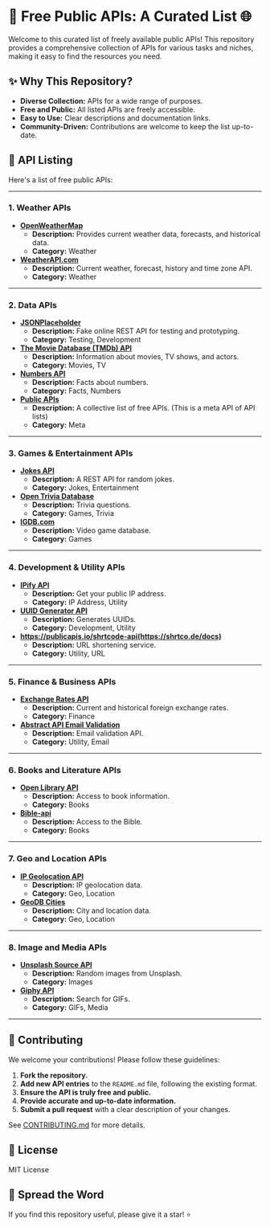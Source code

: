 # 🚀 Free Public APIs: A Curated List 🌐

Welcome to this curated list of freely available public APIs! This repository provides a comprehensive collection of APIs for various tasks and niches, making it easy to find the resources you need.

## ✨ Why This Repository?

* **Diverse Collection:** APIs for a wide range of purposes.
* **Free and Public:** All listed APIs are freely accessible.
* **Easy to Use:** Clear descriptions and documentation links.
* **Community-Driven:** Contributions are welcome to keep the list up-to-date.

## 📝 API Listing

Here's a list of free public APIs:

---

### 1. Weather APIs

* **[OpenWeatherMap](https://openweathermap.org/api)**
    * **Description:** Provides current weather data, forecasts, and historical data.
    * **Category:** Weather
* **[WeatherAPI.com](https://www.weatherapi.com/)**
    * **Description:** Current weather, forecast, history and time zone API.
    * **Category:** Weather

---

### 2. Data APIs

* **[JSONPlaceholder](https://jsonplaceholder.typicode.com/)**
    * **Description:** Fake online REST API for testing and prototyping.
    * **Category:** Testing, Development
* **[The Movie Database (TMDb) API](https://developers.themoviedb.org/3/getting-started)**
    * **Description:** Information about movies, TV shows, and actors.
    * **Category:** Movies, TV
* **[Numbers API](http://numbersapi.com/)**
    * **Description:** Facts about numbers.
    * **Category:** Facts, Numbers
* **[Public APIs](https://github.com/public-apis/public-apis)**
    * **Description:** A collective list of free APIs. (This is a meta API of API lists)
    * **Category:** Meta

---

### 3. Games & Entertainment APIs

* **[Jokes API](https://jokeapi.dev/)**
    * **Description:** A REST API for random jokes.
    * **Category:** Jokes, Entertainment
* **[Open Trivia Database](https://opentdb.com/api_config.php)**
    * **Description:** Trivia questions.
    * **Category:** Games, Trivia
* **[IGDB.com](https://api-docs.igdb.com/#introduction)**
    * **Description:** Video game database.
    * **Category:** Games

---

### 4. Development & Utility APIs

* **[IPify API](https://www.ipify.org/)**
    * **Description:** Get your public IP address.
    * **Category:** IP Address, Utility
* **[UUID Generator API](https://www.uuidtools.com/docs/api)**
    * **Description:** Generates UUIDs.
    * **Category:** Development, Utility
* **https://publicapis.io/shrtcode-api(https://shrtco.de/docs)**
    * **Description:** URL shortening service.
    * **Category:** Utility, URL

---

### 5. Finance & Business APIs

* **[Exchange Rates API](https://exchangeratesapi.io/)**
    * **Description:** Current and historical foreign exchange rates.
    * **Category:** Finance
* **[Abstract API Email Validation](https://www.abstractapi.com/email-validation-api)**
    * **Description:** Email validation API.
    * **Category:** Utility, Email

---

### 6. Books and Literature APIs

* **[Open Library API](https://openlibrary.org/developers/api)**
    * **Description:** Access to book information.
    * **Category:** Books
* **[Bible-api](https://bible-api.com/)**
    * **Description:** Access to the Bible.
    * **Category:** Books

---

### 7. Geo and Location APIs

* **[IP Geolocation API](https://ipgeolocation.io/)**
    * **Description:** IP geolocation data.
    * **Category:** Geo, Location
* **[GeoDB Cities](https://rapidapi.com/wirefreethought/api/geodb-cities/)**
    * **Description:** City and location data.
    * **Category:** Geo, Location

---

### 8. Image and Media APIs

* **[Unsplash Source API](https://source.unsplash.com/)**
    * **Description:** Random images from Unsplash.
    * **Category:** Images
* **[Giphy API](https://developers.giphy.com/docs/api)**
    * **Description:** Search for GIFs.
    * **Category:** GIFs, Media

---

## 🤝 Contributing

We welcome your contributions! Please follow these guidelines:

1.  **Fork the repository.**
2.  **Add new API entries** to the `README.md` file, following the existing format.
3.  **Ensure the API is truly free and public.**
4.  **Provide accurate and up-to-date information.**
5.  **Submit a pull request** with a clear description of your changes.

See [CONTRIBUTING.md](CONTRIBUTING.md) for more details.

## 📜 License

MIT License

## 🌟 Spread the Word

If you find this repository useful, please give it a star! ⭐
